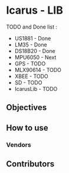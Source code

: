 # Icarus - LIB

TODO and Done list :

* US1881 - Done 
* LM35 - Done
* DS18B20 - Done
* MPU6050 - Next
* GPS - TODO
* MLX90614 - TODO
* XBEE - TODO
* SD - TODO
* IcarusLib - TODO
 

## Objectives

## How to use

### Vendors

## Contributors
